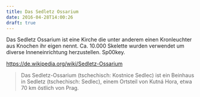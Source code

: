 ```yaml
---
title: Das Sedletz Ossarium
date: 2016-04-28T14:00:26
draft: true
---
```


Das Sedletz Ossarium ist eine Kirche die unter anderem einen Kronleuchter
aus Knochen ihr eigen nennt. Ca. 10.000 Skelette wurden verwendet um
diverse Inneneinrichtung herzustellen. Sp00key.

https://de.wikipedia.org/wiki/Sedletz-Ossarium

> Das Sedletz-Ossarium (tschechisch: Kostnice Sedlec) ist ein Beinhaus in
> Sedletz (tschechisch: Sedlec), einem Ortsteil von Kutná Hora, etwa 70 km
> östlich von Prag.
